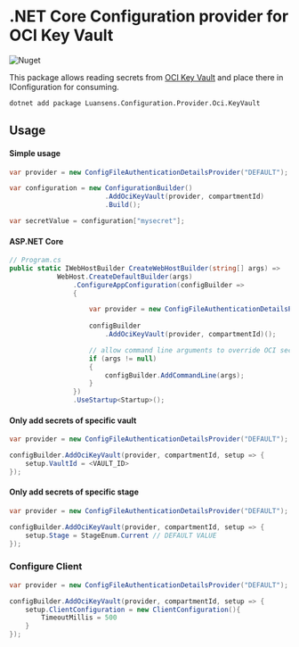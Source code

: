 # .NET Core Configuration provider for OCI Key Vault

![Nuget](https://img.shields.io/nuget/v/Mcrio.Configuration.Provider.Docker.Secrets)

This package allows reading secrets from [OCI Key Vault](https://www.oracle.com/security/cloud-security/key-management/) and place there in IConfiguration for consuming.

```
dotnet add package Luansens.Configuration.Provider.Oci.KeyVault
```

## Usage

#### Simple usage
```cs
var provider = new ConfigFileAuthenticationDetailsProvider("DEFAULT");

var configuration = new ConfigurationBuilder()
                        .AddOciKeyVault(provider, compartmentId)
                        .Build();

var secretValue = configuration["mysecret"];
```

#### ASP.NET Core
```cs
// Program.cs
public static IWebHostBuilder CreateWebHostBuilder(string[] args) =>
            WebHost.CreateDefaultBuilder(args)
                .ConfigureAppConfiguration(configBuilder =>
                {

                    var provider = new ConfigFileAuthenticationDetailsProvider("DEFAULT");
                    
                    configBuilder
                        .AddOciKeyVault(provider, compartmentId)();

                    // allow command line arguments to override OCI secrets
                    if (args != null)
                    {
                        configBuilder.AddCommandLine(args);
                    }
                })
                .UseStartup<Startup>();
```

#### Only add secrets of specific vault

```cs
var provider = new ConfigFileAuthenticationDetailsProvider("DEFAULT");

configBuilder.AddOciKeyVault(provider, compartmentId, setup => {
    setup.VaultId = <VAULT_ID>
});
```
#### Only add secrets of specific stage

```cs
var provider = new ConfigFileAuthenticationDetailsProvider("DEFAULT");

configBuilder.AddOciKeyVault(provider, compartmentId, setup => {
    setup.Stage = StageEnum.Current // DEFAULT VALUE
});
```

### Configure Client

```cs
var provider = new ConfigFileAuthenticationDetailsProvider("DEFAULT");

configBuilder.AddOciKeyVault(provider, compartmentId, setup => {
    setup.ClientConfiguration = new ClientConfiguration(){
        TimeoutMillis = 500
    }
});
```